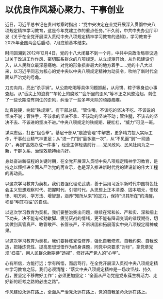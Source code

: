 # 以优良作风凝心聚力、干事创业

近日，习近平总书记在贵州考察时指出：“党中央决定在全党开展深入贯彻中央八项规定精神学习教育，这是今年党建工作的重点任务。”不久前，中共中央办公厅印发《关于在全党开展深入贯彻中央八项规定精神学习教育的通知》，学习教育于2025年全国两会后启动、7月底前基本结束。

时间回溯到2012年12月4日，党的十八大闭幕不到一个月，中共中央政治局审议通过关于改进工作作风、密切联系群众的八项规定。从立规矩开始，从作风建设切入，从人民群众最深恶痛绝、对党的形象损害最大的地方着手……党的十八大以来，以习近平同志为核心的党中央以中央八项规定精神为动员令，吹响了新时代全面从严治党的号角。

刀刃向内，亮出“杀手锏”。从公款吃喝等具体问题抓起，从月饼、粽子等身边小事查起，从“舌尖上的浪费”“车轮上的腐败”“会所里的歪风”等不正之风整治起，刹住了一些长期没有刹住的歪风，纠治了一些多年未除的顽瘴痼疾。

动真碰硬，树起“铁规矩”。有干部总结，“管住嘴，不该吃的坚决不吃、不该说的坚决不说；管住手，不该拿的坚决不拿、不该动的坚决不动；管住腿，不该去的坚决不去、不该进的坚决不进。”中央八项规定的铁规矩、硬杠杠，“威力”可见一斑。

谋深虑远，打出“组合拳”。基层干部从“痕迹管理”中解放，更多精力投入实际工作，干事创业精气神更足；从“进一门”到“最多跑一次”，从“不见面”到“一网通办”，再到“高效办成一件事”，经营主体轻装前行……党风政风、民风社风为之一新，干群关系、治理效能持续向好。

身处奋进新征程的关键时期，在全党开展深入贯彻中央八项规定精神学习教育，是持之以恒推进全面从严治党的再宣示，也是深入推进新时代党的建设新的伟大工程的再动员。

以这次学习教育为契机，我们要强化理论武装，善于运用习近平新时代中国特色社会主义思想观察时代、把握时代、引领时代，从思想上正本清源、固本培元，悟规律、明方向、学方法、增智慧，涵养“知所从来”的定力，保持“识其所在”的清醒，积蓄“明其将往”的自信。

以这次学习教育为契机，我们要整治突出问题，继续在常和长、严和实、深和细上下功夫，决不能有松劲歇脚、疲劳厌战的情绪，更不能有降调变调的错误期待，切实做到真管真严、敢管敢严、长管长严，不断巩固和拓展落实中央八项规定精神成果。

以这次学习教育为契机，我们要锤炼党性修养，强化自我修炼、自我约束、自我改造，把锤炼党性、提高思想觉悟作为终身课题，同党中央要求“对标”，拿党章党规“扫描”，用人民群众新期待“透视”，修好共产党人的“心学”。

心有所信，方能行远；学有所悟，而后笃行。在全党开展深入贯彻中央八项规定精神学习教育之际，我们必须清醒：“落实中央八项规定精神是一场攻坚战、持久战，要坚定不移做好工作”；必须更加坚定：“全面从严治党是党永葆生机活力、走好新的赶考之路的必由之路”。

作风建设永远在路上，全面从严治党永远在路上，党的自我革命永远在路上。